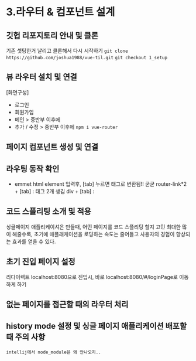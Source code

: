 # 3.라우터 & 컴포넌트 설계

## 깃헙 리포지토리 안내 및 클론
기존 셋팅한거 날리고 클론해서 다시 시작하기
`git clone https://github.com/joshua1988/vue-til.git`
`git checkout 1_setup`

## 뷰 라우터 설치 및 연결
[화면구성]
- 로그인 
- 회원가입
- 메인 > 중반부 이후에
- 추가 / 수정 > 중반부 이후에
`npm i vue-router`

## 페이지 컴포넌트 생성 및 연결

## 라우팅 동작 확인
- emmet
html element 입력후, [tab] 누르면 태그로 변환됨!! 굳굳
router-link*2 + [tab] : 태그 2개 생김
div + [tab] : <div></div>

## 코드 스플리팅 소개 및 적용
싱글페이지 애플리케이셔은 만들때, 
어떤 페이지를 코드 스플리팅 할지 고민
최대한 많이 해줄수록, 초기에 애플래케이션을 로딩하는 속도는 줄어들고
사용자의 경험이 향상되는 효과를 얻을 수 있다.

## 초기 진입 페이지 설정
리다이렉트
localhost:8080으로 진입시, 바로 localhost:8080/#/loginPage로 이동하게 하기

## 없는 페이지를 접근할 때의 라우터 처리

## history mode 설정 및 싱글 페이지 애플리케이션 배포할때 주의 사항

`intellij에서 node_module은 왜 안나오지..`
